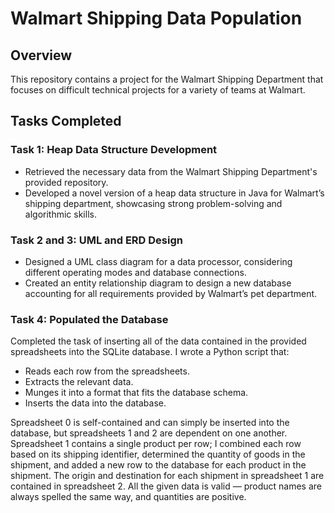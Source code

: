 # Walmart Shipping Data Population

## Overview

This repository contains a project for the Walmart Shipping Department that focuses on difficult technical projects for a variety of teams at Walmart.

## Tasks Completed

### Task 1: Heap Data Structure Development
- Retrieved the necessary data from the Walmart Shipping Department's provided repository.
- Developed a novel version of a heap data structure in Java for Walmart’s shipping department, showcasing strong problem-solving and algorithmic skills.

### Task 2 and 3: UML and ERD Design
- Designed a UML class diagram for a data processor, considering different operating modes and database connections.
- Created an entity relationship diagram to design a new database accounting for all requirements provided by Walmart’s pet department.

### Task 4: Populated the Database
Completed the task of inserting all of the data contained in the provided spreadsheets into the SQLite database. I wrote a Python script that:

- Reads each row from the spreadsheets.
- Extracts the relevant data.
- Munges it into a format that fits the database schema.
- Inserts the data into the database.

Spreadsheet 0 is self-contained and can simply be inserted into the database, but spreadsheets 1 and 2 are dependent on one another. Spreadsheet 1 contains a single product per row; I combined each row based on its shipping identifier, determined the quantity of goods in the shipment, and added a new row to the database for each product in the shipment. The origin and destination for each shipment in spreadsheet 1 are contained in spreadsheet 2. All the given data is valid — product names are always spelled the same way, and quantities are positive.
